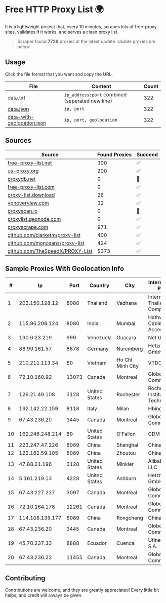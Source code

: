 
# Free HTTP Proxy List 🌍

It is a lightweight project that, every 10 minutes, scrapes lots of free-proxy sites, validates if it works, and serves a clean proxy list.


> Scraper found **7726** proxies at the latest update. Usable proxies are below.

## Usage

Click the file format that you want and copy the URL.


|File|Content|Count|
|----|-------|-----|
|[data.txt](https://raw.githubusercontent.com/themiralay/Proxy-List-World/master/data.txt)|`ip_address:port` combined (seperated new line)|322|
|[data.json](https://raw.githubusercontent.com/themiralay/Proxy-List-World/master/data.json)|`ip, port`|322|
|[data-with-geolocation.json](https://raw.githubusercontent.com/themiralay/Proxy-List-World/master/data-with-geolocation.json)|`ip, port, geolocation`|322|

## Sources

|Source|Found Proxies|Succeed|
|------|-------------|-------|
|[free-proxy-list.net](https://free-proxy-list.net)|300|✅|
|[us-proxy.org](https://www.us-proxy.org)|200|✅|
|[proxydb.net](http://proxydb.net)|0|🚫|
|[free-proxy-list.com](https://free-proxy-list.com/?page=&port=&type%5B%5D=http&type%5B%5D=https&up_time=0&search=Search)|0|✅|
|[proxy-list.download](https://www.proxy-list.download/HTTP)|26|✅|
|[vpnoverview.com](https://vpnoverview.com/privacy/anonymous-browsing/free-proxy-servers)|32|✅|
|[proxyscan.io](https://www.proxyscan.io)|0|🚫|
|[proxylist.geonode.com](https://proxylist.geonode.com/api/proxy-list?limit=300&page=1&sort_by=lastChecked&sort_type=desc&protocols=http,https)|0|✅|
|[proxyscrape.com](https://api.proxyscrape.com/v2/?request=displayproxies&protocol=http&timeout=10000&country=all&ssl=all&anonymity=all)|971|✅|
|[github.com/clarketm/proxy-list](https://raw.githubusercontent.com/clarketm/proxy-list/master/proxy-list-raw.txt)|400|✅|
|[github.com/monosans/proxy-list](https://raw.githubusercontent.com/monosans/proxy-list/main/proxies/http.txt)|424|✅|
|[github.com/TheSpeedX/PROXY-List](https://raw.githubusercontent.com/TheSpeedX/PROXY-List/master/http.txt)|5373|✅|


## Sample Proxies With Geolocation Info

|#|Ip|Port|Country|City|Internet Service Provider|
|-|--|----|-------|----|-------------------------|
|1|203.150.128.12|8080|Thailand|Vadhana|Internet Thailand Company Ltd|
|2|115.96.208.124|8080|India|Mumbai|Hathway IP over Cable Internet Access|
|3|190.6.23.219|999|Venezuela|Guacara|Net Uno|
|4|88.99.161.57|8678|Germany|Nuremberg|Hetzner Online GmbH|
|5|210.211.113.34|80|Vietnam|Ho Chi Minh City|VTDC|
|6|72.10.160.92|13073|Canada|Montreal|GloboTech Communications|
|7|129.21.49.108|3128|United States|Rochester|Rochester Institute of Technology|
|8|192.142.22.159|8118|Italy|Milan|Hbing Limited|
|9|67.43.236.20|3445|Canada|Montreal|GloboTech Communications|
|10|162.246.248.214|80|United States|O'Fallon|CDM|
|11|223.247.47.226|8089|China|Shanghai|Chinanet|
|12|123.182.59.105|8089|China|Zhoutou|China Telecom|
|13|47.88.31.196|3128|United States|Minkler|Alibaba.com LLC|
|14|5.161.219.13|4228|United States|Ashburn|Hetzner Online GmbH|
|15|67.43.227.227|3097|Canada|Montreal|GloboTech Communications|
|16|72.10.164.178|12261|Canada|Montreal|GloboTech Communications|
|17|114.106.135.177|8089|China|Rongcheng|Chinanet|
|18|67.43.236.20|3445|Canada|Montreal|GloboTech Communications|
|19|45.70.237.33|8888|Ecuador|Cuenca|Ufinet Panama S.A.|
|20|67.43.236.22|11455|Canada|Montreal|GloboTech Communications|



## Contributing

Contributions are welcome, and they are greatly appreciated! Every
little bit helps, and credit will always be given.

